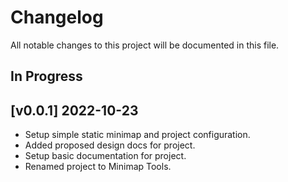 # Changelog

All notable changes to this project will be documented in this file.

## In Progress

## [v0.0.1] 2022-10-23

* Setup simple static minimap and project configuration.
* Added proposed design docs for project.
* Setup basic documentation for project.
* Renamed project to Minimap Tools.

